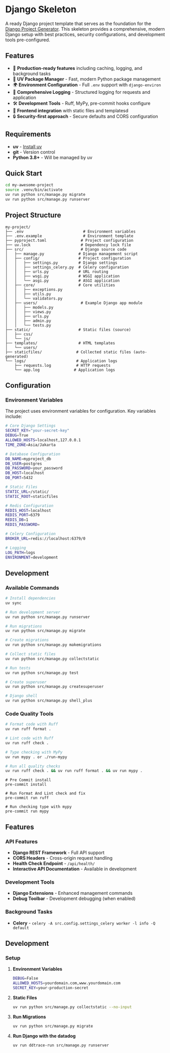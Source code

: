 # Django Skeleton

A ready Django project template that serves as the foundation for the [Django Project Generator](https://github.com/yosephbernandus/django-project-generator). This skeleton provides a comprehensive, modern Django setup with best practices, security configurations, and development tools pre-configured.

## Features

- 🚀 **Production-ready features** including caching, logging, and background tasks
- 🔧 **UV Package Manager** - Fast, modern Python package management
- 🌍 **Environment Configuration** - Full `.env` support with `django-environ`
- 📝 **Comprehensive Logging** - Structured logging for requests and application
- 🛠️ **Development Tools** - Ruff, MyPy, pre-commit hooks configure
- 🎨 **Frontend integration** with static files and templatesd
- 🔒 **Security-first approach** - Secure defaults and CORS configuration

## Requirements

- **uv** - [Install uv](https://docs.astral.sh/uv/getting-started/installation/)
- **git** - Version control
- **Python 3.8+** - Will be managed by uv

## Quick Start

```bash
cd my-awesome-project
source .venv/bin/activate
uv run python src/manage.py migrate
uv run python src/manage.py runserver
```

## Project Structure

```
my-project/
├── .env                          # Environment variables
├── .env.example                  # Environment template
├── pyproject.toml               # Project configuration
├── uv.lock                      # Dependency lock file
├── src/                         # Django source code
│   ├── manage.py               # Django management script
│   ├── config/                 # Project configuration
│   │   ├── settings.py         # Django settings
│   │   ├── settings_celery.py  # Celery configuration
│   │   ├── urls.py             # URL routing
│   │   ├── wsgi.py             # WSGI application
│   │   └── asgi.py             # ASGI application
│   ├── core/                   # Core utilities
│   │   ├── exceptions.py
│   │   ├── utils.py
│   │   └── validators.py
│   ├── users/                   # Example Django app module
│   │   ├── models.py
│   │   ├── views.py
│   │   ├── urls.py
│   │   ├── admin.py
│   │   └── tests.py
├── static/                     # Static files (source)
│   ├── css/
│   └── js/
├── templates/                  # HTML templates
│   └── users/
├── staticfiles/               # Collected static files (auto-generated)
└── logs/                      # Application logs
    ├── requests.log           # HTTP requests
    └── app.log               # Application logs
```

## Configuration

### Environment Variables

The project uses environment variables for configuration. Key variables include:

```bash
# Core Django Settings
SECRET_KEY="your-secret-key"
DEBUG=True
ALLOWED_HOSTS=localhost,127.0.0.1
TIME_ZONE=Asia/Jakarta

# Database Configuration
DB_NAME=myproject_db
DB_USER=postgres
DB_PASSWORD=your_password
DB_HOST=localhost
DB_PORT=5432

# Static Files
STATIC_URL=/static/
STATIC_ROOT=staticfiles

# Redis Configuration
REDIS_HOST=localhost
REDIS_PORT=6379
REDIS_DB=1
REDIS_PASSWORD=

# Celery Configuration
BROKER_URL=redis://localhost:6379/0

# Logging
LOG_PATH=logs
ENVIRONMENT=development
```

## Development

### Available Commands

```bash
# Install dependencies
uv sync

# Run development server
uv run python src/manage.py runserver

# Run migrations
uv run python src/manage.py migrate

# Create migrations
uv run python src/manage.py makemigrations

# Collect static files
uv run python src/manage.py collectstatic

# Run tests
uv run python src/manage.py test

# Create superuser
uv run python src/manage.py createsuperuser

# Django shell
uv run python src/manage.py shell_plus
```

### Code Quality Tools

```bash
# Format code with Ruff
uv run ruff format .

# Lint code with Ruff
uv run ruff check .

# Type checking with MyPy
uv run mypy . or ./run-mypy

# Run all quality checks
uv run ruff check . && uv run ruff format . && uv run mypy .
```

```pre-commit
# Pre Commit install
pre-commit install

# Run Format And Lint check and fix
pre-commit run ruff

# Run checking type with mypy
pre-commit run mypy
```

## Features

### API Features
- **Django REST Framework** - Full API support
- **CORS Headers** - Cross-origin request handling
- **Health Check Endpoint** - `/api/health/`
- **Interactive API Documentation** - Available in development

### Development Tools
- **Django Extensions** - Enhanced management commands
- **Debug Toolbar** - Development debugging (when enabled)

### Background Tasks
- **Celery** - `celery -A src.config.settings_celery worker -l info -Q default`

## Development

### Setup

1. **Environment Variables**
   ```bash
   DEBUG=False
   ALLOWED_HOSTS=yourdomain.com,www.yourdomain.com
   SECRET_KEY=your-production-secret
   ```
2. **Static Files**
   ```bash
   uv run python src/manage.py collectstatic --no-input
   ```

3. **Run Migrations**
   ```bash
   uv run python src/manage.py migrate
   ```

4. **Run Django with the datadog**
   ```bash
   uv run ddtrace-run src/manage.py runserver
   ```

